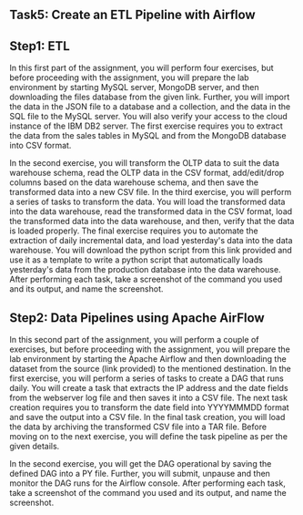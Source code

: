 ## Task5: Create an ETL Pipeline with Airflow

## Step1: ETL

In this first part of the assignment, you will perform four exercises, but before proceeding with the assignment, you will prepare the lab environment by starting MySQL server, MongoDB server, and then downloading the files database from the given link. Further, you will import the data in the JSON file to a database and a collection, and the data in the SQL file to the MySQL server. You will also verify your access to the cloud instance of the IBM DB2 server. The first exercise requires you to extract the data from the sales tables in MySQL and from the MongoDB database into CSV format.

In the second exercise, you will transform the OLTP data to suit the data warehouse schema, read the OLTP data in the CSV format, add/edit/drop columns based on the data warehouse schema, and then save the transformed data into a new CSV file. In the third exercise, you will perform a series of tasks to transform the data. You will load the transformed data into the data warehouse, read the transformed data in the CSV format, load the transformed data into the data warehouse, and then, verify that the data is loaded properly. The final exercise requires you to automate the extraction of daily incremental data, and load yesterday's data into the data warehouse. You will download the python script from this link provided and use it as a template to write a python script that automatically loads yesterday's data from the production database into the data warehouse. After performing each task, take a screenshot of the command you used and its output, and name the screenshot.

## Step2: Data Pipelines using Apache AirFlow

In this second part of the assignment, you will perform a couple of exercises, but before proceeding with the assignment, you will prepare the lab environment by starting the Apache Airflow and then downloading the dataset from the source (link provided) to the mentioned destination. In the first exercise, you will perform a series of tasks to create a DAG that runs daily. You will create a task that extracts the IP address and the date fields from the webserver log file and then saves it into a CSV file. The next task creation requires you to transform the date field into YYYYMMMDD format and save the output into a CSV file. In the final task creation, you will load the data by archiving the transformed CSV file into a TAR file. Before moving on to the next exercise, you will define the task pipeline as per the given details.

In the second exercise, you will get the DAG operational by saving the defined DAG into a PY file. Further, you will submit, unpause and then monitor the DAG runs for the Airflow console. After performing each task, take a screenshot of the command you used and its output, and name the screenshot.
